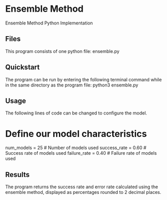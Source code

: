 <h1>Ensemble Method</h1>
Ensemble Method Python Implementation

<h2>Files</h2>
This program consists of one python file: ensemble.py

<h2>Quickstart</h2>
The program can be run by entering the following terminal command while in the same
directory as the program file:
python3 ensemble.py

<h2>Usage</h2>
The following lines of code can be changed to configure the model.

# Define our model characteristics
num_models = 25 # Number of models used
success_rate = 0.60 # Success rate of models used
failure_rate = 0.40 # Failure rate of models used

<h2>Results</h2>
The program returns the success rate and error rate calculated using the ensemble
method, displayed as percentages rounded to 2 decimal places.
